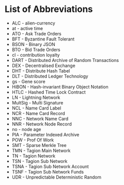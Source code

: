 # List of Abbreviations

* ALC - alien-currency
* at - active time
* ATO - Ask Trade Orders
* BFT - Byzantine Fault Tolerant
* BSON - Binary JSON
* BTO - Bid Trade Orders
* cl - contribution loyalty
* DART - Distributed Archive of Random Transactions
* DEX - Decentralised Exchange
* DHT - Distribute Hash Tabel
* DLT - Distributed Ledger Technology
* gs - Gene score
* HiBON - Hash-invariant Binary Object Notation
* HTLC - Hashed Time Lock Contract
* LN - Lightning Network
* MultSig - Multi Signature
* NCL - Name Card Label
* NCR - Name Card Record
* NNC - Network Name Card
* NNR - Network Node Record
* no - node age
* PIA - Parameter Indexed Archive
* POW - Prof Of Work
* SMT - Sparse Merkle Tree
* TMN - Tagion Main Network
* TN - Tagion Network
* TSN - Tagion Sub Network
* TSNA - Tagion Sub Network Account
* TSNF - Tagion Sub Network Funds
* UDR - Unpredictable Deterministic Random
